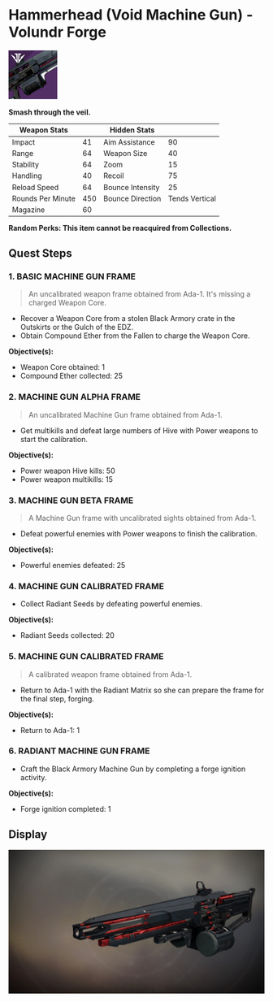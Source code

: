 # Hammerhead (Void Machine Gun) - Volundr Forge
![Hammerhead](/images/icons/hammerhead.jpg)

**Smash through the veil.**

Weapon Stats | | Hidden Stats | |
-------------|-|--------------|-|
Impact | 41 | Aim Assistance | 90
Range | 64 | Weapon Size | 40
Stability | 64 | Zoom | 15
Handling | 40 | Recoil | 75
Reload Speed | 64 | Bounce Intensity | 25
Rounds Per Minute | 450 | Bounce Direction | Tends Vertical
Magazine | 60	 |  | 	

**Random Perks: This item cannot be reacquired from Collections.**

## Quest Steps

### 1. BASIC MACHINE GUN FRAME
>An uncalibrated weapon frame obtained from Ada-1. It's missing a charged Weapon Core.

* Recover a Weapon Core from a stolen Black Armory crate in the Outskirts or the Gulch of the EDZ.
* Obtain Compound Ether from the Fallen to charge the Weapon Core.

**Objective(s):**

* Weapon Core obtained: 1
* Compound Ether collected: 25

### 2. MACHINE GUN ALPHA FRAME
>An uncalibrated Machine Gun frame obtained from Ada-1.

* Get multikills and defeat large numbers of Hive with Power weapons to start the calibration.

**Objective(s):**

* Power weapon Hive kills: 50
* Power weapon multikills: 15

### 3. MACHINE GUN BETA FRAME
>A Machine Gun frame with uncalibrated sights obtained from Ada-1.

* Defeat powerful enemies with Power weapons to finish the calibration.

**Objective(s):**

* Powerful enemies defeated: 25

### 4. MACHINE GUN CALIBRATED FRAME
>

* Collect Radiant Seeds by defeating powerful enemies.

**Objective(s):**

* Radiant Seeds collected: 20

### 5. MACHINE GUN CALIBRATED FRAME
>A calibrated weapon frame obtained from Ada-1.

* Return to Ada-1 with the Radiant Matrix so she can prepare the frame for the final step, forging.

**Objective(s):**

* Return to Ada-1: 1

### 6. RADIANT MACHINE GUN FRAME
>

* Craft the Black Armory Machine Gun by completing a forge ignition activity.

**Objective(s):**

* Forge ignition completed: 1

## Display
![Hammerhead](/images/displays/hammerhead.jpg)

